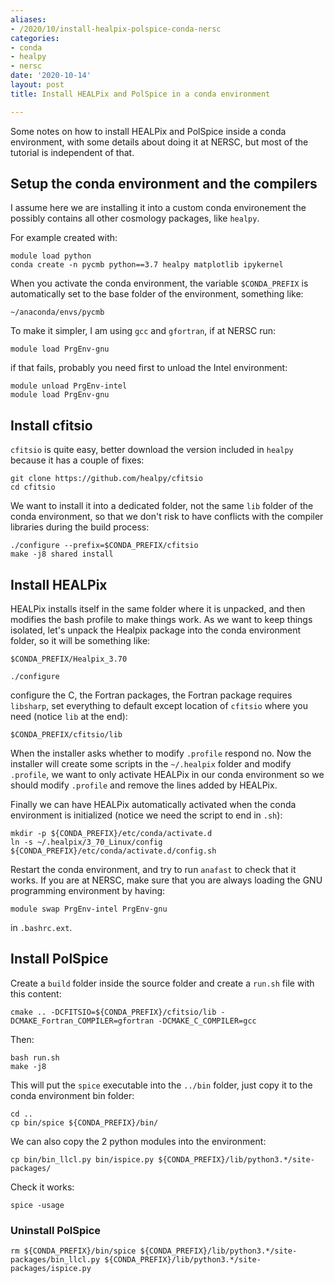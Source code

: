 ```yaml
---
aliases:
- /2020/10/install-healpix-polspice-conda-nersc
categories:
- conda
- healpy
- nersc
date: '2020-10-14'
layout: post
title: Install HEALPix and PolSpice in a conda environment

---
```


Some notes on how to install HEALPix and PolSpice inside a conda environment,
with some details about doing it at NERSC, but most of the tutorial is independent of that.

## Setup the conda environment and the compilers

I assume here we are installing it into a custom conda environement
the possibly contains all other cosmology packages, like `healpy`.

For example created with:

    module load python
    conda create -n pycmb python==3.7 healpy matplotlib ipykernel

When you activate the conda environment, the variable `$CONDA_PREFIX` is
automatically set to the base folder of the environment,
something like:

    ~/anaconda/envs/pycmb

To make it simpler, I am using `gcc` and `gfortran`, if at NERSC run:

    module load PrgEnv-gnu

if that fails, probably you need first to unload the Intel environment:

    module unload PrgEnv-intel
    module load PrgEnv-gnu

## Install cfitsio

`cfitsio` is quite easy, better download the version included in
`healpy` because it has a couple of fixes:

    git clone https://github.com/healpy/cfitsio
    cd cfitsio

We want to install it into a dedicated folder, not the same `lib` folder
of the conda environment, so that we don't risk to have conflicts
with the compiler libraries during the build process:

    ./configure --prefix=$CONDA_PREFIX/cfitsio
    make -j8 shared install

## Install HEALPix

HEALPix installs itself in the same folder where it is unpacked, and then modifies the bash
profile to make things work.
As we want to keep things isolated, let's unpack the Healpix package into the conda environment folder, so it will be something like:

    $CONDA_PREFIX/Healpix_3.70

    ./configure

configure the C, the Fortran packages, the Fortran package requires `libsharp`,
set everything to default except location of `cfitsio` where you need (notice `lib` at the end):

    $CONDA_PREFIX/cfitsio/lib

When the installer asks whether to modify `.profile` respond no.
Now the installer will create some scripts in the `~/.healpix` folder and modify `.profile`, we want to only activate HEALPix in our conda environment so we should modify `.profile` and remove the lines added by HEALPix.

Finally we can have HEALPix automatically activated when the conda environment is initialized (notice we need the script to end in `.sh`):

    mkdir -p ${CONDA_PREFIX}/etc/conda/activate.d
    ln -s ~/.healpix/3_70_Linux/config ${CONDA_PREFIX}/etc/conda/activate.d/config.sh

Restart the conda environment, and try to run `anafast` to check that it works.
If you are at NERSC, make sure that you are always loading the GNU programming environment by having:

    module swap PrgEnv-intel PrgEnv-gnu

in `.bashrc.ext`.

## Install PolSpice

Create a `build` folder inside the source folder and create a `run.sh` file with this content:

    cmake .. -DCFITSIO=${CONDA_PREFIX}/cfitsio/lib -DCMAKE_Fortran_COMPILER=gfortran -DCMAKE_C_COMPILER=gcc

Then:

    bash run.sh
    make -j8

This will put the `spice` executable into the `../bin` folder, just copy it to the conda environment bin folder:

    cd ..
    cp bin/spice ${CONDA_PREFIX}/bin/

We can also copy the 2 python modules into the environment:

    cp bin/bin_llcl.py bin/ispice.py ${CONDA_PREFIX}/lib/python3.*/site-packages/

Check it works:

    spice -usage

### Uninstall PolSpice

    rm ${CONDA_PREFIX}/bin/spice ${CONDA_PREFIX}/lib/python3.*/site-packages/bin_llcl.py ${CONDA_PREFIX}/lib/python3.*/site-packages/ispice.py
